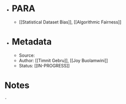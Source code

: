 - # PARA
	- [[Statistical Dataset Bias]], [[Algorithmic Fairness]]
- # Metadata
	- Source:
	- Author: [[Timnit Gebru]], [[Joy Buolamwini]]
	- Status: [[IN-PROGRESS]]
# Notes
	-